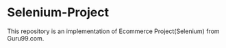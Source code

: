 # Selenium-Project
This repository is an implementation of Ecommerce Project(Selenium) from Guru99.com.
